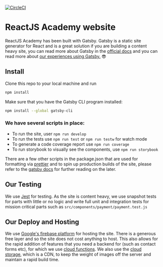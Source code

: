 [![CircleCI](https://circleci.com/gh/leanjscom/reactjsacademy.svg?style=svg&circle-token=490008566d9419dde2e9f77dc9a410d31126f49c)](https://circleci.com/gh/leanjscom/reactjsacademy)

# ReactJS Academy website

ReactJS Academy has been built with Gatsby. Gatsby is a static site generator for React and is a great solution if you are building a content heavy site, you can read more about Gatsby in the [official docs](https://www.gatsbyjs.org/docs/) and you can read more about [our experiences using Gatsby.](https://medium.com/leanjs/the-great-and-not-so-great-gatsbyjs-788b5fb34e77) :sunglasses:

## Install

Clone this repo to your local machine and run

```sh
npm install
```

Make sure that you have the Gatsby CLI program installed:

```sh
npm install --global gatsby-cli
```

### We have several scripts in place:

- To run the site, user `npm run develop`
- To run the tests use `npm run test` or `npm run testw` for watch mode
- To generate a code coverage report use `npm run coverage`
- To run storybook to visually see the components, use `npm run storybook`

There are a few other scripts in the package.json that are used for formatting via [prettier](https://prettier.io/) and to spin up production builds of the site, please refer to the [gatsby docs](https://v1.gatsbyjs.org/) for further reading on the later.

## Our Testing

We use [Jest](https://jestjs.io/) for testing. As the site is content heavy, we use snapshot tests for parts with little or no logic and write full unit and integration tests for mission critical parts such as `src/components/payment/payment.test.js`

## Our Deploy and Hosting

We use [Google's firebase platform](https://firebase.google.com/) for hosting the site. There is a generous free layer and so the site does not cost anything to host. This also allows for the rapid addition of features that you need a backend for (such as contact forms etc), for which we use [cloud functions](https://firebase.google.com/products/functions/). We also use the [cloud storage](https://firebase.google.com/products/storage/), which is a CDN, to keep the weight of images off the server and maintain a rapid build time.
